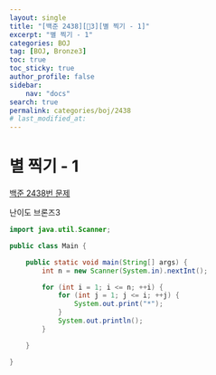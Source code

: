 ```yaml
---
layout:	single
title: "[백준 2438][🤎3][별 찍기 - 1]"
excerpt: "별 찍기 - 1"
categories: BOJ
tag: [BOJ, Bronze3]
toc: true
toc_sticky: true
author_profile: false
sidebar:
    nav: "docs"
search: true
permalink: categories/boj/2438
# last_modified_at:
---
```


# 별 찍기 - 1

<a href="https://www.acmicpc.net/problem/2438">백준 2438번 문제</a>

난이도 브론즈3


```java
import java.util.Scanner;

public class Main {

	public static void main(String[] args) {
		int n = new Scanner(System.in).nextInt();

		for (int i = 1; i <= n; ++i) {
			for (int j = 1; j <= i; ++j) {
				System.out.print("*");
			}
			System.out.println();
		}

	}

}
```

